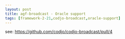 ```yaml
---
layout: post
title: agf-broadcast - Oracle support
tags: [framework-2-21,codjo-broadcast,oracle-support]
---
```


see: https://github.com/codjo/codjo-broadcast/pull/4
